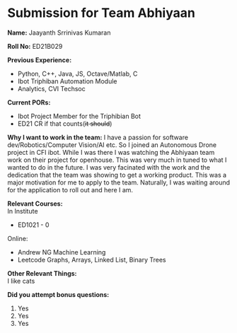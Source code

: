 Submission for Team Abhiyaan
=====================================
<p> <strong>Name:</strong> Jaayanth Srrinivas Kumaran <br>
  
<strong>Roll No:</strong> ED21B029 <br>
  
<strong>Previous Experience:</strong>
 <ul>
  <li>Python, C++, Java, JS, Octave/Matlab, C</li>
  <li>Ibot Triphiban Automation Module</li>
  <li>Analytics, CVI Techsoc</li>
</ul>

<strong>Current PORs:</strong><br>
 <ul>
  <li>Ibot Project Member for the Triphibian Bot</li>
  <li>ED21 CR if that counts(<s>it should</s>) </li>
</ul>

<strong>Why I want to work in the team:</strong>
I have a passion for software dev/Robotics/Computer Vision/AI etc. So I joined an Autonomous Drone project in CFI ibot. While I was there I was watching the Abhiyaan team work on their project for openhouse. This was very much in tuned to what I wanted to do in the future. I was very facinated with the work and the dedication that the team was showing to get a working product. This was a major motivation for me to apply to the team. Naturally, I was waiting around for the application to roll out and here I am.
<br>

<strong>Relevant Courses:</strong><br>
In Institute
<ul>
  <li>ED1021 - 0</li>
</ul>
Online:
 <ul>
  <li>Andrew NG Machine Learning</li>
  <li>Leetcode Graphs, Arrays, Linked List, Binary Trees</li>
</ul>

<strong>Other Relevant Things:</strong><br>
I like cats
 

<strong>Did you attempt bonus questions:</strong>
1. Yes
2. Yes
3. Yes
</p>
